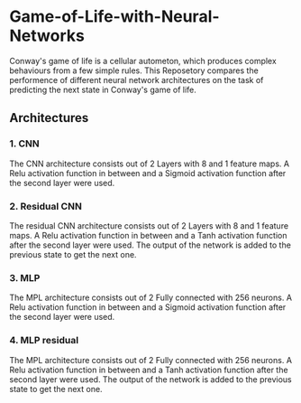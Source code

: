 # Game-of-Life-with-Neural-Networks
Conway's game of life is a cellular autometon, which produces complex behaviours from a few simple rules.
This Reposetory compares the performence of different neural network architectures on the task of predicting the next state in Conway's game of life.

## Architectures

### 1. CNN
The CNN architecture consists out of 2 Layers with 8 and 1 feature maps. A Relu activation function in between and a Sigmoid activation function after the second layer were used.

### 2. Residual CNN
The residual CNN architecture consists out of 2 Layers with 8 and 1 feature maps. A Relu activation function in between and a Tanh activation function after the second layer were used.
The output of the network is added to the previous state to get the next one.

### 3. MLP
The MPL architecture consists out of 2 Fully connected with 256 neurons. A Relu activation function in between and a Sigmoid activation function after the second layer were used.

### 4. MLP residual
The MPL architecture consists out of 2 Fully connected with 256 neurons. A Relu activation function in between and a Tanh activation function after the second layer were used.
The output of the network is added to the previous state to get the next one.
